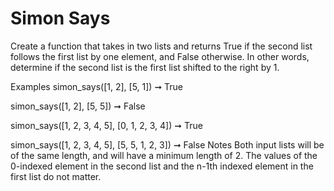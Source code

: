 # Simon Says

Create a function that takes in two lists and returns True if the second list follows the first list by one element, and False otherwise. In other words, determine if the second list is the first list shifted to the right by 1.

Examples
simon_says([1, 2], [5, 1]) ➞ True

simon_says([1, 2], [5, 5]) ➞ False

simon_says([1, 2, 3, 4, 5], [0, 1, 2, 3, 4]) ➞ True

simon_says([1, 2, 3, 4, 5], [5, 5, 1, 2, 3]) ➞ False
Notes
Both input lists will be of the same length, and will have a minimum length of 2.
The values of the 0-indexed element in the second list and the n-1th indexed element in the first list do not matter.
